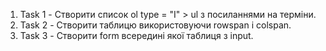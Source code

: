 1. Task 1 - Створити список ol type = "I" > ul з посиланнями на терміни.
2. Task 2 - Створити таблицю використовуючи rowspan i colspan.
3. Task 3 - Створити form всередині якої таблиця з input.